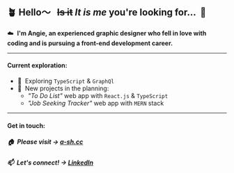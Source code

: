 ## 🪴 Hello〜&nbsp;&nbsp; <s>Is it</s> *It is me* you're looking for... &nbsp;🎵

☁️&nbsp;  **I'm Angie, an experienced graphic designer who fell in love with coding and is pursuing a front-end development career.**

---
#### Current exploration:

- 🔭&nbsp; Exploring `TypeScript` & `GraphQl`
- 🌱&nbsp; New projects in the planning:
  - *"To Do List"*  web app with `React.js` & `TypeScript`
  - *"Job Seeking Tracker"* web app with `MERN` stack

---
#### Get in touch:

##### 🏠&nbsp; Please visit → [a-sh.cc](https://www.a-sh.cc)

##### 📫&nbsp;  Let's connect! →  [LinkedIn](https://www.linkedin.com/in/angiehentri/)
